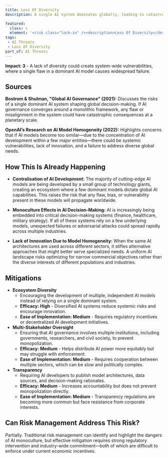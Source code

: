 ```yaml
---
title: Loss Of Diversity
description: A single AI system dominates globally, leading to catastrophic consequences if it fails or contains errors.

featured: 
  class: c
  element: '<risk class="lock-in" /><description>Loss Of Diversity</description>'
tags:
 - AI Threats
 - Loss Of Diversity
part_of: AI Threats
---
```


<AIThreatIntro fm={frontMatter} />


**Impact: 3** - A lack of diversity could create system-wide vulnerabilities, where a single flaw in a dominant AI model causes widespread failure.

## Sources

**Bostrom & Shulman, "Global AI Governance" (2021):** Discusses the risks of a single dominant AI system shaping global decision-making. If AI governance converges around a monolithic framework, any flaw or misalignment in the system could have catastrophic consequences at a planetary scale.

**OpenAI’s Research on AI Model Homogeneity (2022):** Highlights concerns that if AI models become too similar—due to the concentration of AI development within a few major entities—there could be systemic vulnerabilities, lack of innovation, and a failure to address diverse global needs.

## How This Is Already Happening

- **Centralisation of AI Development:** The majority of cutting-edge AI models are being developed by a small group of technology giants, creating an ecosystem where a few dominant models dictate global AI capabilities. This raises the risk that any flaw, bias, or vulnerability present in these models will propagate worldwide.
    
- **Monoculture Effects in AI Decision-Making:** AI is increasingly being embedded into critical decision-making systems (finance, healthcare, military strategy). If all of these systems rely on a few underlying models, unexpected failures or adversarial attacks could spread rapidly across multiple industries.
    
- **Lack of Innovation Due to Model Homogeneity:** When the same AI architectures are used across different sectors, it stifles alternative approaches that might better serve specialized needs. A uniform AI landscape risks optimizing for narrow commercial objectives rather than the diverse interests of different populations and industries.
    

## Mitigations

- **Ecosystem Diversity**
    - Encouraging the development of multiple, independent AI models instead of relying on a single dominant system.
    - **Efficacy: High** - Diversified AI systems reduce systemic risks and encourage innovation.
    - **Ease of Implementation: Medium** - Requires regulatory incentives or decentralized AI development initiatives.
- **Multi-Stakeholder Oversight**
    - Ensuring that AI governance involves multiple institutions, including governments, researchers, and civil society, to prevent monopolization.
    - **Efficacy: Medium** - Helps distribute AI power more equitably but may struggle with enforcement.
    - **Ease of Implementation: Medium** - Requires cooperation between multiple sectors, which can be slow and politically complex.
- **Transparency**
    - Requiring AI developers to publish model architectures, data sources, and decision-making rationales.
    - **Efficacy: Medium** - Increases accountability but does not prevent monopolization directly.
    - **Ease of Implementation: Medium** - Transparency regulations are becoming more common but face resistance from corporate interests.

## Can Risk Management Address This Risk?

Partially. Traditional risk management can identify and highlight the dangers of AI monoculture, but effective mitigation requires strong regulatory intervention and industry-wide commitment—both of which are difficult to enforce under current economic incentives.
